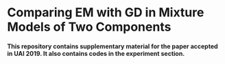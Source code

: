 # Comparing EM with GD in Mixture Models of Two Components

#### This repository contains supplementary material for the paper accepted in UAI 2019. It also contains codes in the experiment section.
